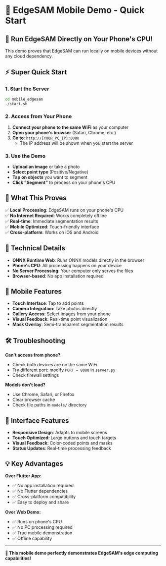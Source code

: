 # 🚀 EdgeSAM Mobile Demo - Quick Start

## 📱 **Run EdgeSAM Directly on Your Phone's CPU!**

This demo proves that EdgeSAM can run locally on mobile devices without any cloud dependency.

## ⚡ **Super Quick Start**

### 1. Start the Server
```bash
cd mobile_edgesam
./start.sh
```

### 2. Access from Your Phone
1. **Connect your phone to the same WiFi** as your computer
2. **Open your phone's browser** (Safari, Chrome, etc.)
3. **Go to**: `http://[YOUR_PC_IP]:8080`
   - The IP address will be shown when you start the server

### 3. Use the Demo
- **Upload an image** or take a photo
- **Select point type** (Positive/Negative)  
- **Tap on objects** you want to segment
- **Click "Segment"** to process on your phone's CPU

## 🎯 **What This Proves**

✅ **Local Processing**: EdgeSAM runs on your phone's CPU  
✅ **No Internet Required**: Works completely offline  
✅ **Real-time**: Immediate segmentation results  
✅ **Mobile Optimized**: Touch-friendly interface  
✅ **Cross-platform**: Works on iOS and Android  

## 🔧 **Technical Details**

- **ONNX Runtime Web**: Runs ONNX models directly in the browser
- **Phone's CPU**: All processing happens on your device
- **No Server Processing**: Your computer only serves the files
- **Browser-based**: No app installation required

## 📱 **Mobile Features**

- **Touch Interface**: Tap to add points
- **Camera Integration**: Take photos directly
- **Gallery Access**: Select images from your phone
- **Visual Feedback**: Real-time point visualization
- **Mask Overlay**: Semi-transparent segmentation results

## 🛠️ **Troubleshooting**

**Can't access from phone?**
- Check both devices are on the same WiFi
- Try different port: modify `PORT = 8080` in `server.py`
- Check firewall settings

**Models don't load?**
- Use Chrome, Safari, or Firefox
- Clear browser cache
- Check file paths in `models/` directory

## 🎨 **Interface Features**

- **Responsive Design**: Adapts to mobile screens
- **Touch Optimized**: Large buttons and touch targets
- **Visual Feedback**: Color-coded points and masks
- **Status Updates**: Real-time processing feedback

## 💡 **Key Advantages**

**Over Flutter App:**
- ✅ No app installation required
- ✅ No Flutter dependencies
- ✅ Cross-platform compatibility
- ✅ Easy to deploy and share

**Over Web Demo:**
- ✅ Runs on phone's CPU
- ✅ No PC processing required
- ✅ True mobile demonstration
- ✅ Offline capability

---

**🎉 This mobile demo perfectly demonstrates EdgeSAM's edge computing capabilities!**
